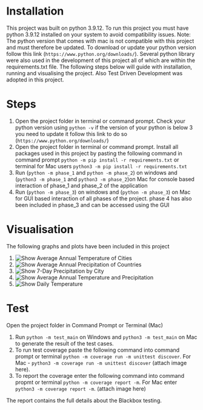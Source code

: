 # Installation

This project was built on python 3.9.12. To run this project you must have python 3.9.12 installed on your system to avoid compatibility issues. Note: The python version that comes with mac is not compatible with this project and must therefore be updated. To download or update your python version follow this link (`https://www.python.org/downloads/`). Several python library were also used in the development of this project all of which are within the requirements.txt file. The following steps below will guide with installation, running and visualising the project. Also Test Driven Development was adopted in this project.

# Steps

1. Open the project folder in terminal or command prompt. Check your python version using `python -v` if the version of your python is below 3 you need to update it follow this link to do so (`https://www.python.org/downloads/`)
2. Open the project folder in terminal or command prompt. Install all packages used in this project by pasting the following command in command prompt `python -m pip install -r requirements.txt` or terminal for Mac users `python3 -m pip install -r requirements.txt`
3. Run (`python -m phase_1` and `python -m phase_2`) on windows and (`python3 -m phase_1` and `python3 -m phase_2`)on Mac for console based interaction of phase_1 and phase_2 of the application
4. Run (`python -m phase_3`) on windows and (`python -m phase_3`) on Mac for GUI based interaction of all phases of the project. phase 4 has also been included in phase_3 and can be accessed using the GUI


# Visualisation

The following graphs and plots have been included in this project

1. ![Show Average Annual Temperature of Cities](img/Figure_1.png) 
2. ![Show Average Annual Precipitation of Countries](img/Figure_2.png)
3. ![Show 7-Day Precipitation by City](img/Figure_3.png)
4. ![Show Average Annual Temperature and Precipitation](img/Figure_4.png)
5. ![Show Daily Temperature](img/Figure_5.png)


# Test

Open the project folder in Command Prompt or Terminal (Mac)

1. Run `python -m test_main` on Windows and `python3 -m test_main` on Mac to generate the result of the test cases.
2. To run test coverage paste the following command into command prompt or terminal `python -m coverage run -m unittest discover`. For Mac - `python3 -m coverage run -m unittest discover` 
(attach image here).
3. To report the coverage enter the following command into command propmt or terminal `python -m coverage report -m`. For Mac enter `python3 -m coverage report -m`. (attach image here)


The report contains the full details about the Blackbox testing.
